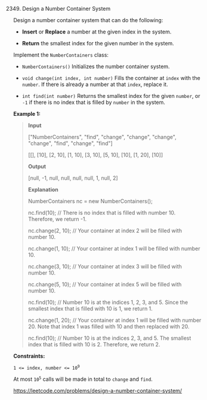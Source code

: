 2349. Design a Number Container System

Design a number container system that can do the following:

- **Insert** or **Replace** a number at the given index in the system.

- **Return** the smallest index for the given number in the system.

Implement the `NumberContainers` class:

- `NumberContainers()` Initializes the number container system.

- `void change(int index, int number)` Fills the container at `index` with the `number`. If there is already a number at that `index`, replace it.

- `int find(int number)` Returns the smallest index for the given `number`, or `-1` if there is no index that is filled by `number` in the system.

**Example 1:**
>
>**Input**
>
>["NumberContainers", "find", "change", "change", "change", "change", "find", "change", "find"]
>
>[[], [10], [2, 10], [1, 10], [3, 10], [5, 10], [10], [1, 20], [10]]
>
>**Output**
>
>[null, -1, null, null, null, null, 1, null, 2]
>
>**Explanation**
>
>NumberContainers nc = new NumberContainers();
>
>nc.find(10); // There is no index that is filled with number 10. Therefore, we return -1.
>
>nc.change(2, 10); // Your container at index 2 will be filled with number 10.
>
>nc.change(1, 10); // Your container at index 1 will be filled with number 10.
>
>nc.change(3, 10); // Your container at index 3 will be filled with number 10.
>
>nc.change(5, 10); // Your container at index 5 will be filled with number 10.
>
>nc.find(10); // Number 10 is at the indices 1, 2, 3, and 5. Since the smallest index that 
is filled with 10 is 1, we return 1.
>
>nc.change(1, 20); // Your container at index 1 will be filled with number 20. Note that index 1 was filled with 10 and then replaced with 20. 
>
>nc.find(10); // Number 10 is at the indices 2, 3, and 5. The smallest index that is filled with 10 is 2. Therefore, we return 2.

**Constraints:**

<code>1 <= index, number <= 10<sup>9</sup></code>

At most <code>10<sup>5</sup></code> calls will be made in total to `change` and `find`.

https://leetcode.com/problems/design-a-number-container-system/